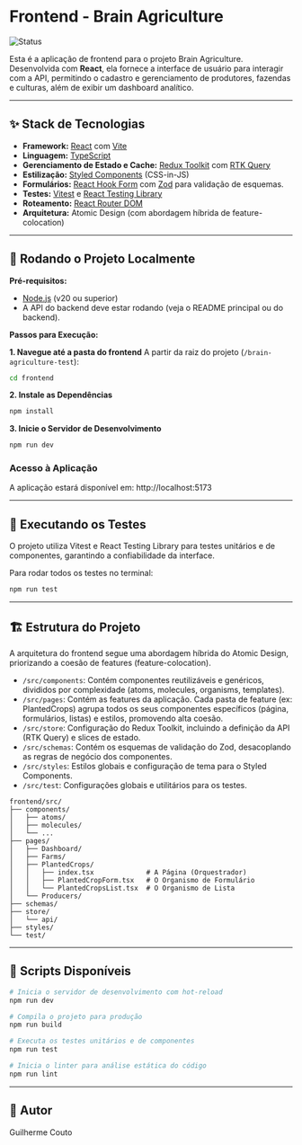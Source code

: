 # Frontend - Brain Agriculture

![Status](https://img.shields.io/badge/status-Concluído-blue)

Esta é a aplicação de frontend para o projeto Brain Agriculture. Desenvolvida com **React**, ela fornece a interface de usuário para interagir com a API, permitindo o cadastro e gerenciamento de produtores, fazendas e culturas, além de exibir um dashboard analítico.

---

## ✨ Stack de Tecnologias

- **Framework:** [React](https://react.dev/) com [Vite](https://vitejs.dev/)
- **Linguagem:** [TypeScript](https://www.typescriptlang.org/)
- **Gerenciamento de Estado e Cache:** [Redux Toolkit](https://redux-toolkit.js.org/) com [RTK Query](https://redux-toolkit.js.org/rtk-query/overview)
- **Estilização:** [Styled Components](https://styled-components.com/) (CSS-in-JS)
- **Formulários:** [React Hook Form](https://react-hook-form.com/) com [Zod](https://zod.dev/) para validação de esquemas.
- **Testes:** [Vitest](https://vitest.dev/) e [React Testing Library](https://testing-library.com/docs/react-testing-library/intro/)
- **Roteamento:** [React Router DOM](https://reactrouter.com/)
- **Arquitetura:** Atomic Design (com abordagem híbrida de feature-colocation)

---

## 🚀 Rodando o Projeto Localmente

**Pré-requisitos:**

- [Node.js](https://nodejs.org/) (v20 ou superior)
- A API do backend deve estar rodando (veja o README principal ou do backend).

**Passos para Execução:**

**1. Navegue até a pasta do frontend**
A partir da raiz do projeto (`/brain-agriculture-test`):

```bash
cd frontend
```

**2. Instale as Dependências**

```bash
npm install
```

**3. Inicie o Servidor de Desenvolvimento**

```bash
npm run dev
```

### Acesso à Aplicação

A aplicação estará disponível em: http://localhost:5173

---

## 🧪 Executando os Testes

O projeto utiliza Vitest e React Testing Library para testes unitários e de componentes, garantindo a confiabilidade da interface.

Para rodar todos os testes no terminal:

```bash
npm run test
```

---

## 🏗️ Estrutura do Projeto

A arquitetura do frontend segue uma abordagem híbrida do Atomic Design, priorizando a coesão de features (feature-colocation).

- `/src/components`: Contém componentes reutilizáveis e genéricos, divididos por complexidade (atoms, molecules, organisms, templates).
- `/src/pages`: Contém as features da aplicação. Cada pasta de feature (ex: PlantedCrops) agrupa todos os seus componentes específicos (página, formulários, listas) e estilos, promovendo alta coesão.
- `/src/store`: Configuração do Redux Toolkit, incluindo a definição da API (RTK Query) e slices de estado.
- `/src/schemas`: Contém os esquemas de validação do Zod, desacoplando as regras de negócio dos componentes.
- `/src/styles`: Estilos globais e configuração de tema para o Styled Components.
- `/src/test`: Configurações globais e utilitários para os testes.

```
frontend/src/
├── components/
│   ├── atoms/
│   ├── molecules/
│   └── ...
├── pages/
│   ├── Dashboard/
│   ├── Farms/
│   ├── PlantedCrops/
│   │   ├── index.tsx             # A Página (Orquestrador)
│   │   ├── PlantedCropForm.tsx   # O Organismo de Formulário
│   │   └── PlantedCropsList.tsx  # O Organismo de Lista
│   └── Producers/
├── schemas/
├── store/
│   └── api/
├── styles/
└── test/
```

---

## 🔧 Scripts Disponíveis

```bash
# Inicia o servidor de desenvolvimento com hot-reload
npm run dev

# Compila o projeto para produção
npm run build

# Executa os testes unitários e de componentes
npm run test

# Inicia o linter para análise estática do código
npm run lint
```

---

## 👤 Autor

Guilherme Couto

